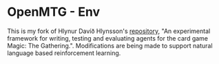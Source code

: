 # OpenMTG - Env

This is my fork of Hlynur Davíð Hlynsson's [repository](https://github.com/hlynurd/open-mtg/issues), "An experimental framework for writing, testing and evaluating agents for the card game Magic: The Gathering.". Modifications are being made to support natural language based reinforcement learning. 

